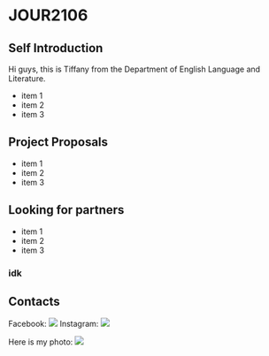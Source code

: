 # JOUR2106

## Self Introduction
Hi guys, this is Tiffany from the Department of English Language and Literature. 

* item 1
* item 2
* item 3

## Project Proposals

* item 1
* item 2
* item 3

## Looking for partners

* item 1
* item 2
* item 3

### idk

## Contacts
Facebook: ![](https://cdn2.iconfinder.com/data/icons/colorful-guache-social-media-logos-1/155/social-media_facebook-512.png=10x10)
Instagram: ![](https://cdn2.iconfinder.com/data/icons/colorful-guache-social-media-logos-1/155/social-media_instagram-512.png=10x10)

Here is my photo:
![](https://www.google.com/images/branding/googlelogo/2x/googlelogo_color_272x92dp.png)
